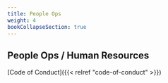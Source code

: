 ```yaml
---
title: People Ops
weight: 4
bookCollapseSection: true
---
```

## People Ops / Human Resources

[Code of Conduct]({{< relref "code-of-conduct" >}})
